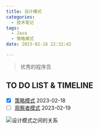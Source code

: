 ```yaml
---
title: 设计模式
categories:
  - 技术笔记
tags:
  - Java
  - 策略模式
date: 2023-02-16 22:32:42

---
```


> 优秀的程序员

## TO DO LIST & TIMELINE 
- [x] [策略模式](https://www.awayanan.wang/2023/02/18/%E7%AD%96%E7%95%A5%E6%A8%A1%E5%BC%8F/) 2023-02-18
- [ ] [观察者模式](https://www.awayanan.wang/2023/02/18/%E8%A7%82%E5%AF%9F%E8%80%85%E6%A8%A1%E5%BC%8F/) 2023-02-19

![](https://www.runoob.com/wp-content/uploads/2014/08/the-relationship-between-design-patterns.jpg "设计模式之间的关系")
